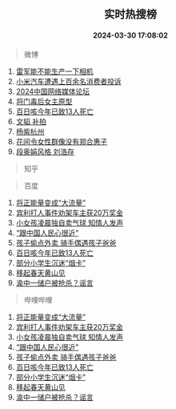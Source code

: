 <div align="center"><h2>实时热搜榜</h2><h4>2024-03-30 17:08:02</h4></div>

> 微博  

1. [雷军能不能生产一下相机](https://s.weibo.com/weibo?q=%E9%9B%B7%E5%86%9B%E8%83%BD%E4%B8%8D%E8%83%BD%E7%94%9F%E4%BA%A7%E4%B8%80%E4%B8%8B%E7%9B%B8%E6%9C%BA&t=31&band_rank=1&Refer=top)<br />
2. [小米汽车遭遇上百余名消费者投诉](https://s.weibo.com/weibo?q=%23%E5%B0%8F%E7%B1%B3%E6%B1%BD%E8%BD%A6%E9%81%AD%E9%81%87%E4%B8%8A%E7%99%BE%E4%BD%99%E5%90%8D%E6%B6%88%E8%B4%B9%E8%80%85%E6%8A%95%E8%AF%89%23&t=31&band_rank=2&Refer=top)<br />
3. [2024中国网络媒体论坛](https://s.weibo.com/weibo?q=%232024%E4%B8%AD%E5%9B%BD%E7%BD%91%E7%BB%9C%E5%AA%92%E4%BD%93%E8%AE%BA%E5%9D%9B%23&t=31&band_rank=3&Refer=top)<br />
4. [将门毒后女主原型](https://s.weibo.com/weibo?q=%E5%B0%86%E9%97%A8%E6%AF%92%E5%90%8E%E5%A5%B3%E4%B8%BB%E5%8E%9F%E5%9E%8B&t=31&band_rank=4&Refer=top)<br />
5. [百日咳今年已致13人死亡](https://s.weibo.com/weibo?q=%23%E7%99%BE%E6%97%A5%E5%92%B3%E4%BB%8A%E5%B9%B4%E5%B7%B2%E8%87%B413%E4%BA%BA%E6%AD%BB%E4%BA%A1%23&t=31&band_rank=5&Refer=top)<br />
6. [文韬 补拍](https://s.weibo.com/weibo?q=%E6%96%87%E9%9F%AC%20%E8%A1%A5%E6%8B%8D&t=31&band_rank=6&Refer=top)<br />
7. [杨紫杭州](https://s.weibo.com/weibo?q=%E6%9D%A8%E7%B4%AB%E6%9D%AD%E5%B7%9E&t=31&band_rank=7&Refer=top)<br />
8. [花间令女性群像没有郑合惠子](https://s.weibo.com/weibo?q=%23%E8%8A%B1%E9%97%B4%E4%BB%A4%E5%A5%B3%E6%80%A7%E7%BE%A4%E5%83%8F%E6%B2%A1%E6%9C%89%E9%83%91%E5%90%88%E6%83%A0%E5%AD%90%23&t=31&band_rank=8&Refer=top)<br />
9. [段奥娟风格 刘浩存](https://s.weibo.com/weibo?q=%E6%AE%B5%E5%A5%A5%E5%A8%9F%E9%A3%8E%E6%A0%BC%20%E5%88%98%E6%B5%A9%E5%AD%98&t=31&band_rank=9&Refer=top)<br />

> 知乎  


> 百度  

1. [将正能量变成“大流量”](https://www.baidu.com/s?wd=%E5%B0%86%E6%AD%A3%E8%83%BD%E9%87%8F%E5%8F%98%E6%88%90%E2%80%9C%E5%A4%A7%E6%B5%81%E9%87%8F%E2%80%9D&sa=fyb_news&rsv_dl=fyb_news)<br />
2. [宾利打人事件劝架车主获20万奖金](https://www.baidu.com/s?wd=%E5%AE%BE%E5%88%A9%E6%89%93%E4%BA%BA%E4%BA%8B%E4%BB%B6%E5%8A%9D%E6%9E%B6%E8%BD%A6%E4%B8%BB%E8%8E%B720%E4%B8%87%E5%A5%96%E9%87%91&sa=fyb_news&rsv_dl=fyb_news)<br />
3. [小女孩凌晨独自卖气球 知情人发声](https://www.baidu.com/s?wd=%E5%B0%8F%E5%A5%B3%E5%AD%A9%E5%87%8C%E6%99%A8%E7%8B%AC%E8%87%AA%E5%8D%96%E6%B0%94%E7%90%83+%E7%9F%A5%E6%83%85%E4%BA%BA%E5%8F%91%E5%A3%B0&sa=fyb_news&rsv_dl=fyb_news)<br />
4. [“跟中国人民心很近”](https://www.baidu.com/s?wd=%E2%80%9C%E8%B7%9F%E4%B8%AD%E5%9B%BD%E4%BA%BA%E6%B0%91%E5%BF%83%E5%BE%88%E8%BF%91%E2%80%9D&sa=fyb_news&rsv_dl=fyb_news)<br />
5. [孩子偷点外卖 骑手偶遇孩子爸爸](https://www.baidu.com/s?wd=%E5%AD%A9%E5%AD%90%E5%81%B7%E7%82%B9%E5%A4%96%E5%8D%96+%E9%AA%91%E6%89%8B%E5%81%B6%E9%81%87%E5%AD%A9%E5%AD%90%E7%88%B8%E7%88%B8&sa=fyb_news&rsv_dl=fyb_news)<br />
6. [百日咳今年已致13人死亡](https://www.baidu.com/s?wd=%E7%99%BE%E6%97%A5%E5%92%B3%E4%BB%8A%E5%B9%B4%E5%B7%B2%E8%87%B413%E4%BA%BA%E6%AD%BB%E4%BA%A1&sa=fyb_news&rsv_dl=fyb_news)<br />
7. [部分小学生沉迷“烟卡”](https://www.baidu.com/s?wd=%E9%83%A8%E5%88%86%E5%B0%8F%E5%AD%A6%E7%94%9F%E6%B2%89%E8%BF%B7%E2%80%9C%E7%83%9F%E5%8D%A1%E2%80%9D&sa=fyb_news&rsv_dl=fyb_news)<br />
8. [移起春天黄山见](https://www.baidu.com/s?wd=%E7%A7%BB%E8%B5%B7%E6%98%A5%E5%A4%A9%E9%BB%84%E5%B1%B1%E8%A7%81&sa=fyb_news&rsv_dl=fyb_news)<br />
9. [渝中一储户被抢杀？谣言](https://www.baidu.com/s?wd=%E6%B8%9D%E4%B8%AD%E4%B8%80%E5%82%A8%E6%88%B7%E8%A2%AB%E6%8A%A2%E6%9D%80%EF%BC%9F%E8%B0%A3%E8%A8%80&sa=fyb_news&rsv_dl=fyb_news)<br />

> 哔哩哔哩  

1. [将正能量变成“大流量”](https://www.baidu.com/s?wd=%E5%B0%86%E6%AD%A3%E8%83%BD%E9%87%8F%E5%8F%98%E6%88%90%E2%80%9C%E5%A4%A7%E6%B5%81%E9%87%8F%E2%80%9D&sa=fyb_news&rsv_dl=fyb_news)<br />
2. [宾利打人事件劝架车主获20万奖金](https://www.baidu.com/s?wd=%E5%AE%BE%E5%88%A9%E6%89%93%E4%BA%BA%E4%BA%8B%E4%BB%B6%E5%8A%9D%E6%9E%B6%E8%BD%A6%E4%B8%BB%E8%8E%B720%E4%B8%87%E5%A5%96%E9%87%91&sa=fyb_news&rsv_dl=fyb_news)<br />
3. [小女孩凌晨独自卖气球 知情人发声](https://www.baidu.com/s?wd=%E5%B0%8F%E5%A5%B3%E5%AD%A9%E5%87%8C%E6%99%A8%E7%8B%AC%E8%87%AA%E5%8D%96%E6%B0%94%E7%90%83+%E7%9F%A5%E6%83%85%E4%BA%BA%E5%8F%91%E5%A3%B0&sa=fyb_news&rsv_dl=fyb_news)<br />
4. [“跟中国人民心很近”](https://www.baidu.com/s?wd=%E2%80%9C%E8%B7%9F%E4%B8%AD%E5%9B%BD%E4%BA%BA%E6%B0%91%E5%BF%83%E5%BE%88%E8%BF%91%E2%80%9D&sa=fyb_news&rsv_dl=fyb_news)<br />
5. [孩子偷点外卖 骑手偶遇孩子爸爸](https://www.baidu.com/s?wd=%E5%AD%A9%E5%AD%90%E5%81%B7%E7%82%B9%E5%A4%96%E5%8D%96+%E9%AA%91%E6%89%8B%E5%81%B6%E9%81%87%E5%AD%A9%E5%AD%90%E7%88%B8%E7%88%B8&sa=fyb_news&rsv_dl=fyb_news)<br />
6. [百日咳今年已致13人死亡](https://www.baidu.com/s?wd=%E7%99%BE%E6%97%A5%E5%92%B3%E4%BB%8A%E5%B9%B4%E5%B7%B2%E8%87%B413%E4%BA%BA%E6%AD%BB%E4%BA%A1&sa=fyb_news&rsv_dl=fyb_news)<br />
7. [部分小学生沉迷“烟卡”](https://www.baidu.com/s?wd=%E9%83%A8%E5%88%86%E5%B0%8F%E5%AD%A6%E7%94%9F%E6%B2%89%E8%BF%B7%E2%80%9C%E7%83%9F%E5%8D%A1%E2%80%9D&sa=fyb_news&rsv_dl=fyb_news)<br />
8. [移起春天黄山见](https://www.baidu.com/s?wd=%E7%A7%BB%E8%B5%B7%E6%98%A5%E5%A4%A9%E9%BB%84%E5%B1%B1%E8%A7%81&sa=fyb_news&rsv_dl=fyb_news)<br />
9. [渝中一储户被抢杀？谣言](https://www.baidu.com/s?wd=%E6%B8%9D%E4%B8%AD%E4%B8%80%E5%82%A8%E6%88%B7%E8%A2%AB%E6%8A%A2%E6%9D%80%EF%BC%9F%E8%B0%A3%E8%A8%80&sa=fyb_news&rsv_dl=fyb_news)<br />
